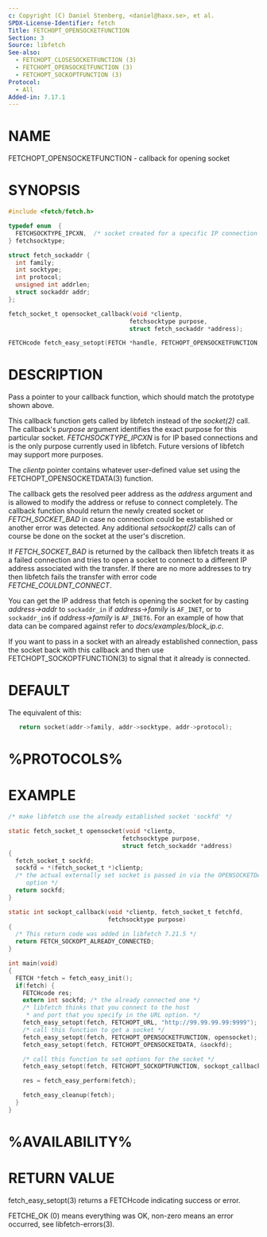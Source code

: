 ```yaml
---
c: Copyright (C) Daniel Stenberg, <daniel@haxx.se>, et al.
SPDX-License-Identifier: fetch
Title: FETCHOPT_OPENSOCKETFUNCTION
Section: 3
Source: libfetch
See-also:
  - FETCHOPT_CLOSESOCKETFUNCTION (3)
  - FETCHOPT_OPENSOCKETFUNCTION (3)
  - FETCHOPT_SOCKOPTFUNCTION (3)
Protocol:
  - All
Added-in: 7.17.1
---
```


# NAME

FETCHOPT_OPENSOCKETFUNCTION - callback for opening socket

# SYNOPSIS

~~~c
#include <fetch/fetch.h>

typedef enum  {
  FETCHSOCKTYPE_IPCXN,  /* socket created for a specific IP connection */
} fetchsocktype;

struct fetch_sockaddr {
  int family;
  int socktype;
  int protocol;
  unsigned int addrlen;
  struct sockaddr addr;
};

fetch_socket_t opensocket_callback(void *clientp,
                                  fetchsocktype purpose,
                                  struct fetch_sockaddr *address);

FETCHcode fetch_easy_setopt(FETCH *handle, FETCHOPT_OPENSOCKETFUNCTION, opensocket_callback);
~~~

# DESCRIPTION

Pass a pointer to your callback function, which should match the prototype
shown above.

This callback function gets called by libfetch instead of the *socket(2)*
call. The callback's *purpose* argument identifies the exact purpose for
this particular socket. *FETCHSOCKTYPE_IPCXN* is for IP based connections
and is the only purpose currently used in libfetch. Future versions of libfetch
may support more purposes.

The *clientp* pointer contains whatever user-defined value set using the
FETCHOPT_OPENSOCKETDATA(3) function.

The callback gets the resolved peer address as the *address* argument and
is allowed to modify the address or refuse to connect completely. The callback
function should return the newly created socket or *FETCH_SOCKET_BAD* in
case no connection could be established or another error was detected. Any
additional *setsockopt(2)* calls can of course be done on the socket at
the user's discretion.

If *FETCH_SOCKET_BAD* is returned by the callback then libfetch treats it as a
failed connection and tries to open a socket to connect to a different IP
address associated with the transfer. If there are no more addresses to try
then libfetch fails the transfer with error code *FETCHE_COULDNT_CONNECT*.

You can get the IP address that fetch is opening the socket for by casting
*address-\>addr* to `sockaddr_in` if *address-\>family* is `AF_INET`, or to
`sockaddr_in6` if *address-\>family* is `AF_INET6`. For an example of how that
data can be compared against refer to *docs/examples/block_ip.c*.

If you want to pass in a socket with an already established connection, pass
the socket back with this callback and then use FETCHOPT_SOCKOPTFUNCTION(3) to
signal that it already is connected.

# DEFAULT

The equivalent of this:
~~~c
   return socket(addr->family, addr->socktype, addr->protocol);
~~~

# %PROTOCOLS%

# EXAMPLE

~~~c
/* make libfetch use the already established socket 'sockfd' */

static fetch_socket_t opensocket(void *clientp,
                                fetchsocktype purpose,
                                struct fetch_sockaddr *address)
{
  fetch_socket_t sockfd;
  sockfd = *(fetch_socket_t *)clientp;
  /* the actual externally set socket is passed in via the OPENSOCKETDATA
     option */
  return sockfd;
}

static int sockopt_callback(void *clientp, fetch_socket_t fetchfd,
                            fetchsocktype purpose)
{
  /* This return code was added in libfetch 7.21.5 */
  return FETCH_SOCKOPT_ALREADY_CONNECTED;
}

int main(void)
{
  FETCH *fetch = fetch_easy_init();
  if(fetch) {
    FETCHcode res;
    extern int sockfd; /* the already connected one */
    /* libfetch thinks that you connect to the host
     * and port that you specify in the URL option. */
    fetch_easy_setopt(fetch, FETCHOPT_URL, "http://99.99.99.99:9999");
    /* call this function to get a socket */
    fetch_easy_setopt(fetch, FETCHOPT_OPENSOCKETFUNCTION, opensocket);
    fetch_easy_setopt(fetch, FETCHOPT_OPENSOCKETDATA, &sockfd);

    /* call this function to set options for the socket */
    fetch_easy_setopt(fetch, FETCHOPT_SOCKOPTFUNCTION, sockopt_callback);

    res = fetch_easy_perform(fetch);

    fetch_easy_cleanup(fetch);
  }
}
~~~

# %AVAILABILITY%

# RETURN VALUE

fetch_easy_setopt(3) returns a FETCHcode indicating success or error.

FETCHE_OK (0) means everything was OK, non-zero means an error occurred, see
libfetch-errors(3).
